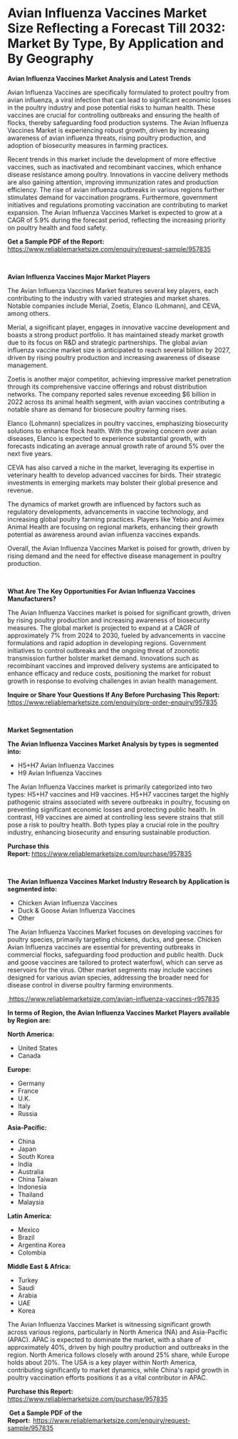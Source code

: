 <p><h1>Avian Influenza Vaccines Market Size Reflecting a Forecast Till 2032: Market By Type, By Application and By Geography</h1></p><p><strong>Avian Influenza Vaccines Market Analysis and Latest Trends</strong></p>
<p><p>Avian Influenza Vaccines are specifically formulated to protect poultry from avian influenza, a viral infection that can lead to significant economic losses in the poultry industry and pose potential risks to human health. These vaccines are crucial for controlling outbreaks and ensuring the health of flocks, thereby safeguarding food production systems. The Avian Influenza Vaccines Market is experiencing robust growth, driven by increasing awareness of avian influenza threats, rising poultry production, and adoption of biosecurity measures in farming practices.</p><p>Recent trends in this market include the development of more effective vaccines, such as inactivated and recombinant vaccines, which enhance disease resistance among poultry. Innovations in vaccine delivery methods are also gaining attention, improving immunization rates and production efficiency. The rise of avian influenza outbreaks in various regions further stimulates demand for vaccination programs. Furthermore, government initiatives and regulations promoting vaccination are contributing to market expansion. The Avian Influenza Vaccines Market is expected to grow at a CAGR of 5.9% during the forecast period, reflecting the increasing priority on poultry health and food safety.</p></p>
<p><strong>Get a Sample PDF of the Report:&nbsp;</strong> <a href="https://www.reliablemarketsize.com/enquiry/request-sample/957835?utm_campaign=3566&utm_medium=2&utm_source=Github&utm_content=ia&utm_term=19042025&utm_id=avian-influenza-vaccines">https://www.reliablemarketsize.com/enquiry/request-sample/957835</a></p>
<p>&nbsp;</p>
<p><strong>Avian Influenza Vaccines Major Market Players</strong></p>
<p><p>The Avian Influenza Vaccines Market features several key players, each contributing to the industry with varied strategies and market shares. Notable companies include Merial, Zoetis, Elanco (Lohmann), and CEVA, among others.</p><p>Merial, a significant player, engages in innovative vaccine development and boasts a strong product portfolio. It has maintained steady market growth due to its focus on R&D and strategic partnerships. The global avian influenza vaccine market size is anticipated to reach several billion by 2027, driven by rising poultry production and increasing awareness of disease management.</p><p>Zoetis is another major competitor, achieving impressive market penetration through its comprehensive vaccine offerings and robust distribution networks. The company reported sales revenue exceeding $6 billion in 2022 across its animal health segment, with avian vaccines contributing a notable share as demand for biosecure poultry farming rises.</p><p>Elanco (Lohmann) specializes in poultry vaccines, emphasizing biosecurity solutions to enhance flock health. With the growing concern over avian diseases, Elanco is expected to experience substantial growth, with forecasts indicating an average annual growth rate of around 5% over the next five years.</p><p>CEVA has also carved a niche in the market, leveraging its expertise in veterinary health to develop advanced vaccines for birds. Their strategic investments in emerging markets may bolster their global presence and revenue.</p><p>The dynamics of market growth are influenced by factors such as regulatory developments, advancements in vaccine technology, and increasing global poultry farming practices. Players like Yebio and Avimex Animal Health are focusing on regional markets, enhancing their growth potential as awareness around avian influenza vaccines expands. </p><p>Overall, the Avian Influenza Vaccines Market is poised for growth, driven by rising demand and the need for effective disease management in poultry production.</p></p>
<p>&nbsp;</p>
<p><strong>What Are The Key Opportunities For Avian Influenza Vaccines Manufacturers?</strong></p>
<p><p>The Avian Influenza Vaccines market is poised for significant growth, driven by rising poultry production and increasing awareness of biosecurity measures. The global market is projected to expand at a CAGR of approximately 7% from 2024 to 2030, fueled by advancements in vaccine formulations and rapid adoption in developing regions. Government initiatives to control outbreaks and the ongoing threat of zoonotic transmission further bolster market demand. Innovations such as recombinant vaccines and improved delivery systems are anticipated to enhance efficacy and reduce costs, positioning the market for robust growth in response to evolving challenges in avian health management.</p></p>
<p><strong>Inquire or Share Your Questions If Any Before Purchasing This Report:</strong> <a href="https://www.reliablemarketsize.com/enquiry/pre-order-enquiry/957835?utm_campaign=3566&utm_medium=2&utm_source=Github&utm_content=ia&utm_term=19042025&utm_id=avian-influenza-vaccines">https://www.reliablemarketsize.com/enquiry/pre-order-enquiry/957835</a></p>
<p>&nbsp;</p>
<p><strong>Market Segmentation</strong></p>
<p><strong>The Avian Influenza Vaccines Market Analysis by types is segmented into:</strong></p>
<p><ul><li>H5+H7 Avian Influenza Vaccines</li><li>H9 Avian Influenza Vaccines</li></ul></p>
<p><p>The Avian Influenza Vaccines market is primarily categorized into two types: H5+H7 vaccines and H9 vaccines. H5+H7 vaccines target the highly pathogenic strains associated with severe outbreaks in poultry, focusing on preventing significant economic losses and protecting public health. In contrast, H9 vaccines are aimed at controlling less severe strains that still pose a risk to poultry health. Both types play a crucial role in the poultry industry, enhancing biosecurity and ensuring sustainable production.</p></p>
<p><strong>Purchase this Report:&nbsp;</strong><a href="https://www.reliablemarketsize.com/purchase/957835?utm_campaign=3566&utm_medium=2&utm_source=Github&utm_content=ia&utm_term=19042025&utm_id=avian-influenza-vaccines">https://www.reliablemarketsize.com/purchase/957835</a></p>
<p>&nbsp;</p>
<p><strong>The Avian Influenza Vaccines Market Industry Research by Application is segmented into:</strong></p>
<p><ul><li>Chicken Avian Influenza Vaccines</li><li>Duck & Goose Avian Influenza Vaccines</li><li>Other</li></ul></p>
<p><p>The Avian Influenza Vaccines Market focuses on developing vaccines for poultry species, primarily targeting chickens, ducks, and geese. Chicken Avian Influenza vaccines are essential for preventing outbreaks in commercial flocks, safeguarding food production and public health. Duck and goose vaccines are tailored to protect waterfowl, which can serve as reservoirs for the virus. Other market segments may include vaccines designed for various avian species, addressing the broader need for disease control in diverse poultry farming environments.</p></p>
<p><a href="https://www.reliablemarketsize.com/avian-influenza-vaccines-r957835?utm_campaign=3566&utm_medium=2&utm_source=Github&utm_content=ia&utm_term=19042025&utm_id=avian-influenza-vaccines">&nbsp;https://www.reliablemarketsize.com/avian-influenza-vaccines-r957835</a></p>
<p><strong>In terms of Region, the Avian Influenza Vaccines Market Players available by Region are:</strong></p>
<p>
    <p> <strong> North America: </strong>
        <ul>
            <li>United States</li>
            <li>Canada</li>
        </ul>
        </p> 
    <p> <strong> Europe: </strong>
        <ul>
            <li>Germany</li>
            <li>France</li>
            <li>U.K.</li>
            <li>Italy</li>
            <li>Russia</li>
        </ul>
        </p> 
    <p> <strong> Asia-Pacific: </strong>
        <ul>
            <li>China</li>
            <li>Japan</li>
            <li>South Korea</li>
            <li>India</li>
            <li>Australia</li>
            <li>China Taiwan</li>
            <li>Indonesia</li>
            <li>Thailand</li>
            <li>Malaysia</li>
        </ul>
        </p> 
    <p> <strong> Latin America: </strong>
        <ul>
            <li>Mexico</li>
            <li>Brazil</li>
            <li>Argentina Korea</li>
            <li>Colombia</li>
        </ul>
        </p> 
    <p> <strong> Middle East & Africa: </strong>
        <ul>
            <li>Turkey</li>
            <li>Saudi</li>
            <li>Arabia</li>
            <li>UAE</li>
            <li>Korea</li>
        </ul>
    </p>
    </p>
<p><p>The Avian Influenza Vaccines Market is witnessing significant growth across various regions, particularly in North America (NA) and Asia-Pacific (APAC). APAC is expected to dominate the market, with a share of approximately 40%, driven by high poultry production and outbreaks in the region. North America follows closely with around 25% share, while Europe holds about 20%. The USA is a key player within North America, contributing significantly to market dynamics, while China's rapid growth in poultry vaccination efforts positions it as a vital contributor in APAC.</p></p>
<p><strong>Purchase this Report: </strong><a href="https://www.reliablemarketsize.com/purchase/957835?utm_campaign=3566&utm_medium=2&utm_source=Github&utm_content=ia&utm_term=19042025&utm_id=avian-influenza-vaccines">https://www.reliablemarketsize.com/purchase/957835</a></p>
<p>&nbsp;<strong>Get a Sample PDF of the Report:&nbsp;&nbsp;</strong><a href="https://www.reliablemarketsize.com/enquiry/request-sample/957835?utm_campaign=3566&utm_medium=2&utm_source=Github&utm_content=ia&utm_term=19042025&utm_id=avian-influenza-vaccines">https://www.reliablemarketsize.com/enquiry/request-sample/957835</a></p>
<p><strong></strong></p>
<p><p></p><p></p><p></p></p>